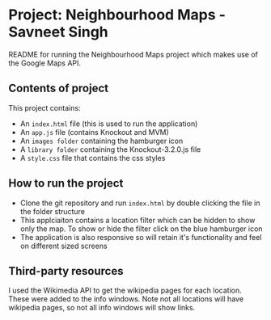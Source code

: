# Project: Neighbourhood Maps  - Savneet Singh

README for running the Neighbourhood Maps project which makes use of the Google Maps API.

## Contents of project
This project contains:
* An `index.html` file (this is used to run the application)
* An `app.js` file (contains Knockout and MVM)
* An `images folder` containing the hamburger icon
* A `library folder` containing the Knockout-3.2.0.js file 
* A `style.css` file that contains the css styles


## How to run the project

* Clone the git repository and run `index.html` by double clicking the file in the folder structure
* This applciaiton contains a location filter which can be hidden to show only the map. To show or hide the filter click on the blue hamburger icon
* The application is also responsive so will retain it's functionality and feel on different sized screens

## Third-party resources
I used the Wikimedia API to get the wikipedia pages for each location. These were added to the info windows.
Note not all locations will have wikipedia pages, so not all info windows will show links.